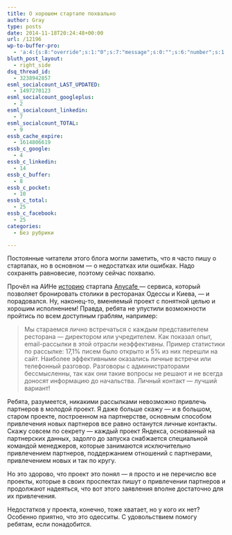 ```yaml
---
title: О хорошем стартапе похвально
author: Gray
type: posts
date: 2014-11-18T20:24:48+00:00
url: /12196
wp-to-buffer-pro:
  - 'a:4:{s:8:"override";s:1:"0";s:7:"message";s:0:"";s:6:"number";s:1:"1";s:16:"alternateMessage";s:0:"";}'
bluth_post_layout:
  - right_side
dsq_thread_id:
  - 3238942857
esml_socialcount_LAST_UPDATED:
  - 1497270123
esml_socialcount_googleplus:
  - 2
esml_socialcount_linkedin:
  - 7
esml_socialcount_TOTAL:
  - 9
essb_cache_expire:
  - 1614806619
essb_c_google:
  - 4
essb_c_linkedin:
  - 14
essb_c_buffer:
  - 8
essb_c_pocket:
  - 10
essb_c_total:
  - 25
essb_c_facebook:
  - 25
categories:
  - Без рубрики

---
```








Постоянные читатели этого блога могли заметить, что я часто пишу о стартапах, но в основном — о недостатках или ошибках. Надо сохранять равновесие, поэтому сейчас похвалю.

Прочёл на АИНе <a href="http://ain.ua/2014/11/18/550612" target="_blank">историю</a> стартапа <a href="http://www.anycafe.me/" target="_blank">Anycafe </a>— сервиса, который позволяет бронировать столики в ресторанах Одессы и Киева, — и порадовался. Ну, наконец-то, вменяемый проект с понятной целью и хорошим исполнением! Правда, ребята не упустили возможности пройтись по всем доступным граблям, например:

> Мы стараемся лично встречаться с каждым представителем ресторана — директором или учредителем. Как показал опыт, email-рассылки в этой отрасли неэффективны. Пример статистики по рассылке: 17,1% писем было открыто и 5% из них перешли на сайт. Наиболее эффективными оказались личные встречи или телефонный разговор. Разговоры с администраторами бессмысленны, так как они такие вопросы не решают и не всегда доносят информацию до начальства. Личный контакт — лучший вариант!

Ребята, разумеется, никакими рассылками невозможно привлечь партнеров в молодой проект. Я даже больше скажу — и в большом, старом проекте, построенном на партнерстве, основным способом привлечения новых партнеров все равно останутся личные контакты. Скажу совсем по секрету — каждый проект Яндекса, основанный на партнерских данных, задолго до запуска снабжается специальной командой менеджеров, которые занимаются исключительно привлечением партнеров, поддержанием отношений с партнерами, привлечением новых и так по кругу.

Но это здорово, что проект это понял — я просто и не перечислю все проекты, которые в своих проспектах пишут о привлечении партнеров и продолжают надеяться, что вот этого заявления вполне достаточно для их привлечения.

Недостатков у проекта, конечно, тоже хватает, но у кого их нет? Особенно приятно, что это одесситы. С удовольствием помогу ребятам, если понадобится.